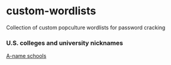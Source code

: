 # custom-wordlists
Collection of custom popculture wordlists for password cracking

### U.S. colleges and university nicknames

[A-name schools](custom-wordlists/college-nicknames-A)
